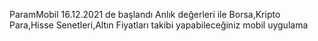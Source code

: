 ParamMobil
16.12.2021 de başlandı
Anlık değerleri ile Borsa,Kripto Para,Hisse Senetleri,Altın Fiyatları takibi yapabileceğiniz mobil uygulama
